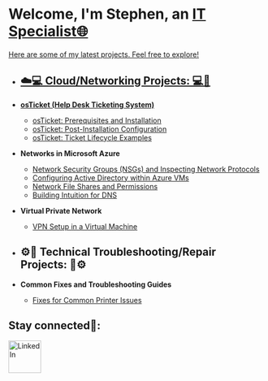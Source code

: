 <h1>Welcome, I'm Stephen, an <a href="https://linkedin.com/in/stephen-l">IT Specialist🌐</h1>
 Here are some of my latest projects. Feel free to explore!
 
 - <h2>☁️💻 Cloud/Networking Projects: 💻📶</h2>
 
- <b>osTicket (Help Desk Ticketing System)</b>
  - [osTicket: Prerequisites and Installation](https://github.com/stephenlangtech/osticket-prereqs)
  - [osTicket: Post-Installation Configuration](https://github.com/stephenlangtech/post-install-config)
  - [osTicket: Ticket Lifecycle Examples](https://github.com/stephenlangtech/ticket-lifecycle)
    
- <b>Networks in Microsoft Azure</b>
  - [Network Security Groups (NSGs) and Inspecting Network Protocols](https://github.com/stephenlangtech/azure-network-protocols)
  - [Configuring Active Directory within Azure VMs](https://github.com/stephenlangtech/configure-ad)
  - [Network File Shares and Permissions](https://github.com/stephenlangtech/Network-File-Shares-and-Permissions)
  - [Building Intuition for DNS](https://github.com/stephenlangtech/Building-Intuition-for-DNS)
 
- <b>Virtual Private Network</b>
  - [VPN Setup in a Virtual Machine ](https://github.com/stephenlangtech/Setting-UP-A-VPN)

- <h2>⚙️🔧 Technical Troubleshooting/Repair Projects: 🔧⚙️</h2>
 
- <b>Common Fixes and Troubleshooting Guides</b>
  - [Fixes for Common Printer Issues ](https://github.com/stephenlangtech/common-printer-fixes)
  
<h2>Stay connected📱:</h2>

[<img align="left" alt="LinkedIn" width="64px" src="https://static.vecteezy.com/system/resources/previews/018/930/587/original/linkedin-logo-linkedin-icon-transparent-free-png.png" />][linkedin]


[linkedin]: https://www.linkedin.com/in/stephen-langley-576983247/
